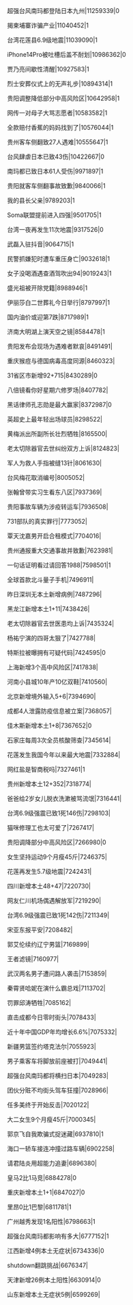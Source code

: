 超强台风南玛都登陆日本九州|11259339|0

揭柬埔寨诈骗产业|11040452|1

台湾花莲县6.9级地震|11039090|1

iPhone14Pro被吐槽后盖不耐划|10986362|0

贾乃亮间歇性清醒|10927583|1

烈士安葬仪式上的无声礼步|10894314|1

贵阳调整降低部分中高风险区|10642958|1

网传一对母子大骂志愿者|10583582|1

全款赔付香蕉的妈妈找到了|10576044|1

贵州客车侧翻致27人遇难|10555647|1

台风肆虐日本已致43伤|10422667|0

南玛都已致日本61人受伤|9971897|1

贵阳就客车侧翻事故致歉|9840066|1

我的县长父亲|9789203|1

Soma联盟提前进入四强|9501705|1

台湾一夜再发生11次地震|9317526|0

武磊入驻抖音|9064715|1

民警抓嫌犯时遭车重压身亡|9032618|1

女子没喝酒遇查酒驾吹出94|9019243|1

盛光祖被开除党籍|8988946|1

伊丽莎白二世葬礼今日举行|8797997|1

国内油价或迎第7跌|8717989|1

济南大明湖上演天空之镜|8584478|1

贵阳发布会现场为遇难者默哀|8491491|

重庆猴痘与德国病毒高度同源|8460323|

31省区市新增92+715|8430289|0

八倍镜看你好星期六修罗场|8407782|

黑话律师孔志勋是最大赢家|8372987|0

英超史上最年轻出场球员|8298522|

黄梅派出所副所长壮烈牺牲|8165500|

老太切除器官去世纠纷双方上诉|8124823|

军人为救人手指被缝13针|8061630|

台风梅花取消编号|8005052|

张翰曾带实习生看东八区|7937369|

贵阳事故车辆为涉疫转运车|7936508|

731部队的真实罪行|7773052|

覃天沈嘉男开启合租模式|7704016|

贵州通报重大交通事故并致歉|7623981|

一句话证明看过请回答1988|7598501|1

全球首款北斗量子手机|7496911|

昨日深圳无本土新增病例|7487296|

黑龙江新增本土1+11|7438426|

老太切除器官去世医患均上诉|7435324|

杨祐宁演的四哥太狠了|7427788|

特斯拉被曝拥有可疑代码|7424595|0

上海新增3个高中风险区|7417838|

河南小县城10年产10亿双鞋|7410560|

北京新增境外输入5+6|7394690|

成都4人泄露防疫信息被立案|7368057|

佳木斯新增本土1+8|7367652|0

石家庄每周3次全员核酸筛查|7345614|

花莲发生我国今年以来最大地震|7332884|

网红盐是智商税吗|7327461|1

贵州新增本土12+352|7318774|

爸爸给2岁女儿脱衣洗漱被骂流氓|7316441|

台湾6.9级强震已致1死146伤|7298103|

猫咪修理工也太可爱了|7267417|

贵阳调降部分中高风险区|7266980|0

女生坚持运动9个月瘦45斤|7246375|

花莲再发生5.7级地震|7242431|

四川新增本土48+47|7220730|

网友仁川机场偶遇解放军|7219290|

台湾6.9级强震已致1死142伤|7211349|

宋亚东报平安|7208482|

郭艾伦续约辽宁男篮|7169899|

王者滤镜|7160977|

武汉两名男子遭问路人袭击|7153859|

秦霄贤哈妮在演什么霸总戏|7113702|

罚罪邱涛牺牲|7085162|

直击成都今日零时街头|7078433|

近十年中国GDP年均增长6.6%|7075332|

新疆男篮签约塔克法尔|7055923|

男子乘客车将脚放前座被打|7049441|

超强台风南玛都将横扫日本|7049283|

团伙分赃不均街头驾车狂撞|7028966|

任多美终于开始反击|7020122|

大二女生9个月瘦45斤|7000345|

郭京飞自我欺骗式捉迷藏|6937810|1

海口一轿车接连冲撞过路车辆|6902258|

请君陆炎用超能力追妻|6896380|

皇马2比1马竞|6884278|0

重庆新增本土1+1|6847027|0

里昂0比1巴黎|6811781|1

广州越秀发现1名阳性|6798663|1

超强台风南玛都影响有多大|6777152|1

江西新增4例本土无症状|6734336|0

shutdown翻跳挑战|6676347|

天津新增26例本土阳性|6630914|0

山东新增本土无症状5例|6599269|

